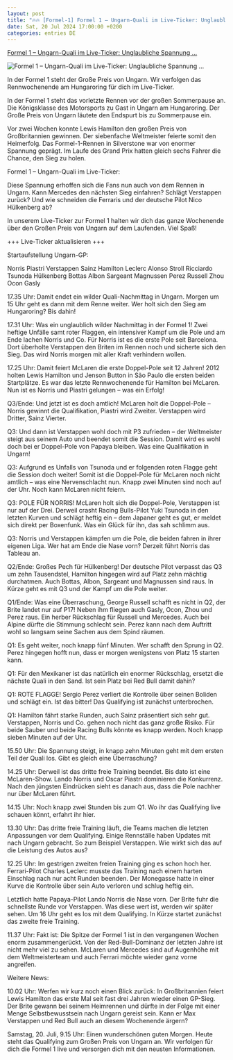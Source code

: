 ```yaml
---
layout: post
title: "🔥🔥 [Formel-1] Formel 1 – Ungarn-Quali im Live-Ticker: Unglaubliche Spannung ..."
date: Sat, 20 Jul 2024 17:00:00 +0200
categories: entries DE
---
```

[Formel 1 – Ungarn-Quali im Live-Ticker: Unglaubliche Spannung ...](https://www.derwesten.de/sport/sportmix/formel-1-f1-ungarn-gp-live-id301059606.html)

![Formel 1 – Ungarn-Quali im Live-Ticker: Unglaubliche Spannung ...](https://www.derwesten.de/wp-content/uploads/sites/8/2024/07/imago1047568279h-e1721464602111.jpg)

In der Formel 1 steht der Große Preis von Ungarn. Wir verfolgen das Rennwochenende am Hungaroring für dich im Live-Ticker.

In der Formel 1 steht das vorletzte Rennen vor der großen Sommerpause an. Die Königsklasse des Motorsports zu Gast in Ungarn am Hungaroring. Der Große Preis von Ungarn läutete den Endspurt bis zu Sommerpause ein.

Vor zwei Wochen konnte Lewis Hamilton den großen Preis von Großbritannien gewinnen. Der siebenfache Weltmeister feierte somit den Heimerfolg. Das Formel-1-Rennen in Silverstone war von enormer Spannung geprägt. Im Laufe des Grand Prix hatten gleich sechs Fahrer die Chance, den Sieg zu holen.

Formel 1 – Ungarn-Quali im Live-Ticker:

Diese Spannung erhoffen sich die Fans nun auch von dem Rennen in Ungarn. Kann Mercedes den nächsten Sieg einfahren? Schlägt Verstappen zurück? Und wie schneiden die Ferraris und der deutsche Pilot Nico Hülkenberg ab?

In unserem Live-Ticker zur Formel 1 halten wir dich das ganze Wochenende über den Großen Preis von Ungarn auf dem Laufenden. Viel Spaß!

+++ Live-Ticker aktualisieren +++

Startaufstellung Ungarn-GP:

Norris Piastri Verstappen Sainz Hamilton Leclerc Alonso Stroll Ricciardo Tsunoda Hülkenberg Bottas Albon Sargeant Magnussen Perez Russell Zhou Ocon Gasly

17.35 Uhr: Damit endet ein wilder Quali-Nachmittag in Ungarn. Morgen um 15 Uhr geht es dann mit dem Renne weiter. Wer holt sich den Sieg am Hungaroring? Bis dahin!

17.31 Uhr: Was ein unglaublich wilder Nachmittag in der Formel 1! Zwei heftige Unfälle samt roter Flaggen, ein intensiver Kampf um die Pole und am Ende lachen Norris und Co. Für Norris ist es die erste Pole seit Barcelona. Dort überholte Verstappen den Briten im Rennen noch und sicherte sich den Sieg. Das wird Norris morgen mit aller Kraft verhindern wollen.

17.25 Uhr: Damit feiert McLaren die erste Doppel-Pole seit 12 Jahren! 2012 holten Lewis Hamilton und Jenson Button in São Paulo die ersten beiden Startplätze. Es war das letzte Rennwochenende für Hamilton bei McLaren. Nun ist es Norris und Piastri gelungen – was ein Erfolg!

Q3/Ende: Und jetzt ist es doch amtlich! McLaren holt die Doppel-Pole – Norris gewinnt die Qualifikation, Piastri wird Zweiter. Verstappen wird Dritter, Sainz Vierter.

Q3: Und dann ist Verstappen wohl doch mit P3 zufrieden – der Weltmeister steigt aus seinem Auto und beendet somit die Session. Damit wird es wohl doch bei er Doppel-Pole von Papaya bleiben. Was eine Qualifikation in Ungarn!

Q3: Aufgrund es Unfalls von Tsunoda und er folgenden roten Flagge geht die Session doch weiter! Somit ist die Doppel-Pole für McLaren noch nicht amtlich – was eine Nervenschlacht nun. Knapp zwei Minuten sind noch auf der Uhr. Noch kann McLaren nicht feiern.

Q3: POLE FÜR NORRIS! McLaren holt sich die Doppel-Pole, Verstappen ist nur auf der Drei. Derweil crasht Racing Bulls-Pilot Yuki Tsunoda in den letzten Kurven und schlägt heftig ein – dem Japaner geht es gut, er meldet sich direkt per Boxenfunk. Was ein Glück für ihn, das sah schlimm aus.

Q3: Norris und Verstappen kämpfen um die Pole, die beiden fahren in ihrer eigenen Liga. Wer hat am Ende die Nase vorn? Derzeit führt Norris das Tableau an.

Q2/Ende: Großes Pech für Hülkenberg! Der deutsche Pilot verpasst das Q3 um zehn Tausendstel, Hamilton hingegen wird auf Platz zehn mächtig durchatmen. Auch Bottas, Albon, Sargeant und Magnussen sind raus. In Kürze geht es mit Q3 und der Kampf um die Pole weiter.

Q1/Ende: Was eine Überraschung, George Russell schafft es nicht in Q2, der Brite landet nur auf P17! Neben ihm fliegen auch Gasly, Ocon, Zhou und Perez raus. Ein herber Rückschlag für Russell und Mercedes. Auch bei Alpine dürfte die Stimmung schlecht sein. Perez kann nach dem Auftritt wohl so langsam seine Sachen aus dem Spind räumen.

Q1: Es geht weiter, noch knapp fünf Minuten. Wer schafft den Sprung in Q2. Perez hingegen hofft nun, dass er morgen wenigstens von Platz 15 starten kann.

Q1: Für den Mexikaner ist das natürlich ein enormer Rückschlag, ersetzt die nächste Quali in den Sand. Ist sein Platz bei Red Bull damit dahin?

Q1: ROTE FLAGGE! Sergio Perez verliert die Kontrolle über seinen Boliden und schlägt ein. Ist das bitter! Das Qualifying ist zunächst unterbrochen.

Q1: Hamilton fährt starke Runden, auch Sainz präsentiert sich sehr gut. Verstappen, Norris und Co. gehen noch nicht das ganz große Risiko. Für beide Sauber und beide Racing Bulls könnte es knapp werden. Noch knapp sieben Minuten auf der Uhr.

15.50 Uhr: Die Spannung steigt, in knapp zehn Minuten geht mit dem ersten Teil der Quali los. Gibt es gleich eine Überraschung?

14.25 Uhr: Derweil ist das dritte freie Training beendet. Bis dato ist eine McLaren-Show. Lando Norris und Oscar Piastri dominieren die Konkurrenz. Nach den jüngsten Eindrücken sieht es danach aus, dass die Pole nachher nur über McLaren führt.

14.15 Uhr: Noch knapp zwei Stunden bis zum Q1. Wo ihr das Qualifying live schauen könnt, erfahrt ihr hier.

13.30 Uhr: Das dritte freie Training läuft, die Teams machen die letzten Anpassungen vor dem Qualifying. Einige Rennställe haben Updates mit nach Ungarn gebracht. So zum Beispiel Verstappen. Wie wirkt sich das auf die Leistung des Autos aus?

12.25 Uhr: Im gestrigen zweiten freien Training ging es schon hoch her. Ferrari-Pilot Charles Leclerc musste das Training nach einem harten Einschlag nach nur acht Runden beenden. Der Monegasse hatte in einer Kurve die Kontrolle über sein Auto verloren und schlug heftig ein.

Letztlich hatte Papaya-Pilot Lando Norris die Nase vorn. Der Brite fuhr die schnellste Runde vor Verstappen. Was diese wert ist, werden wir später sehen. Um 16 Uhr geht es los mit dem Qualifying. In Kürze startet zunächst das zweite freie Training.

11.37 Uhr: Fakt ist: Die Spitze der Formel 1 ist in den vergangenen Wochen enorm zusammengerückt. Von der Red-Bull-Dominanz der letzten Jahre ist nicht mehr viel zu sehen. McLaren und Mercedes sind auf Augenhöhe mit dem Weltmeisterteam und auch Ferrari möchte wieder ganz vorne angreifen.

Weitere News:

10.02 Uhr: Werfen wir kurz noch einen Blick zurück: In Großbritannien feiert Lewis Hamilton das erste Mal seit fast drei Jahren wieder einen GP-Sieg. Der Brite gewann bei seinem Heimrennen und dürfte in der Folge mit einer Menge Selbstbewusstsein nach Ungarn gereist sein. Kann er Max Verstappen und Red Bull auch an diesem Wochenende ärgern?

Samstag, 20. Juli, 9.15 Uhr: Einen wunderschönen guten Morgen. Heute steht das Qualifying zum Großen Preis von Ungarn an. Wir verfolgen für dich die Formel 1 live und versorgen dich mit den neusten Informationen.

